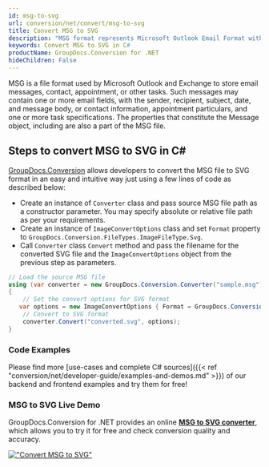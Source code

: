 ```yaml
---
id: msg-to-svg
url: conversion/net/convert/msg-to-svg
title: Convert MSG to SVG
description: "MSG format represents Microsoft Outlook Email Format with .msg extension. Learn how to convert MSG to SVG file programmatically in C# language using GroupDocs.Conversion for .NET library."
keywords: Convert MSG to SVG in C#
productName: GroupDocs.Conversion for .NET
hideChildren: False
---
```


MSG is a file format used by Microsoft Outlook and Exchange to store email messages, contact, appointment, or other tasks. Such messages may contain one or more email fields, with the sender, recipient, subject, date, and message body, or contact information, appointment particulars, and one or more task specifications. The properties that constitute the Message object, including are also a part of the MSG file.

## Steps to convert MSG to SVG in C#

[GroupDocs.Conversion](https://products.groupdocs.com/conversion/net) allows developers to convert the MSG file to SVG format in an easy and intuitive way just using a few lines of code as described below:

* Create an instance of `Converter` class and pass source MSG file path as a constructor parameter. You may specify absolute or relative file path as per your requirements. 
* Create an instance of `ImageConvertOptions` class and set `Format` property to `GroupDocs.Conversion.FileTypes.ImageFileType.Svg`.
* Call `Converter` class `Convert` method and pass the filename for the converted SVG file and the `ImageConvertOptions` object from the previous step as parameters.

```csharp
// Load the source MSG file
using (var converter = new GroupDocs.Conversion.Converter("sample.msg"))
{
    // Set the convert options for SVG format
   var options = new ImageConvertOptions { Format = GroupDocs.Conversion.FileTypes.ImageFileType.Svg };
    // Convert to SVG format
    converter.Convert("converted.svg", options);
}
```

### Code Examples

Please find more [use-cases and complete C# sources]({{< ref "conversion/net/developer-guide/examples-and-demos.md" >}}) of our backend and frontend examples and try them for free!

### MSG to SVG Live Demo

GroupDocs.Conversion for .NET provides an online [**MSG to SVG converter**](https://products.groupdocs.app/conversion/msg-to-svg), which allows you to try it for free and check conversion quality and accuracy.

[!["Convert MSG to SVG"](conversion/net/images/convert-to-svg/convert-msg-to-svg.png)](https://products.groupdocs.app/conversion/msg-to-svg)